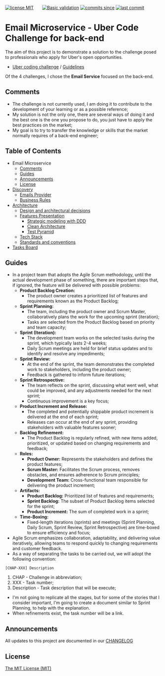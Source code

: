 [![license MIT][License Badge]][License Page]
 &nbsp; &nbsp; &nbsp;
 [![Basic validation](https://github.com/actions/setup-java/actions/workflows/basic-validation.yml/badge.svg?branch=main)](https://github.com/ecr-developer/uber-challenge-email/actions/workflows/ci.yml)
[![commits since][Commits Since Badge]][Commit Page]
[![last commit][Last Commit Badge]][Commit Page]


[License Badge]: https://img.shields.io/github/license/ecr-developer/uber-challenge-email
[License Page]: https://github.com/ecr-developer/uber-challenge-email/blob/main/LICENSE
[Commits Since Badge]: https://img.shields.io/github/commits-since/ecr-developer/uber-challenge-email/latest?label=new%20unreleased%20changes
[Last Commit Badge]: https://img.shields.io/github/last-commit/ecr-developer/uber-challenge-email?color=yellow
[Commit Page]: https://github.com/ecr-developer/uber-challenge-email/commits

# Email Microservice - Uber Code Challenge for back-end

The aim of this project is to demonstrate a solution to the challenge posed to professionals who apply for Uber's open opportunities.

- [Uber coding challenge](https://github.com/uber-archive/coding-challenge-tools/blob/master/README.md) / [Guidelines](https://github.com/uber-archive/coding-challenge-tools/blob/master/coding_challenge.md)

Of the 4 challenges, I chose the **Email Service** focused on the back-end.

## Comments

- The challenge is not currently used, I am doing it to contribute to the development of your learning or as a possible reference;
- My solution is not the only one, there are several ways of doing it and the best one is the one you propose to do, you just have to apply the best practices on the market;
- My goal is to try to transfer the knowledge or skills that the market normally requires of a back-end engineer;

## Table of Contents

* Email Microservice
    * [Comments](#comments)
    * [Guides](#guides)
    * [Announcements](#announcements)
    * [License](#license)
* [Discovery](./docs/Discovery.md)
    * [Emails Provider](./docs/Discovery.md#emails-provider)
    * [Business Rules](./docs/Discovery.md#business-rules)
* [Architecture](./docs/Architecture.md#architecture)
    * [Design and architectural decisions](./docs/Architecture.md#design-and-architectural-decisions)
    * [Features Presentation](./docs/Architecture.md#features-presentation)
        * [Strategic modeling with DDD](./docs/Architecture.md#strategic-modeling-with-ddd-domain-driven-design)
        * [Clean Architecture](./docs/Architecture.md#clean-architecture)
        * [Test Pyramid](./docs/Architecture.md#test-pyramid)
    * [Tech Stack](./docs/Architecture.md#tech-stack)
    * [Standards and conventions](./docs/Architecture.md#standards-and-conventions)
* [Tasks Board](./docs/TasksBoard.md)

## Guides

* In a project team that adopts the Agile Scrum methodology, until the actual development phase of something, there are important steps that, if ignored, the feature will be delivered with possible problems:
    * **Product Backlog Creation:**
        * The product owner creates a prioritized list of features and requirements known as the Product Backlog;
    * **Sprint Planning:**
        * The team, including the product owner and Scrum Master, collaboratively plans the work for the upcoming sprint (iteration);
        * Tasks are selected from the Product Backlog based on priority and team capacity;
    * **Sprint (Iteration):** 
        * The development team works on the selected tasks during the sprint, which typically lasts 2-4 weeks;
        * Daily Scrum meetings are held for brief status updates and to identify and resolve any impediments;
    * **Sprint Review:**
        * At the end of the sprint, the team demonstrates the completed work to stakeholders, including the product owner;
        * Feedback is gathered to inform future iterations;
    * **Sprint Retrospective:**
        * The team reflects on the sprint, discussing what went well, what could be improved, and any adjustments needed for the next sprint;
        * Continuous improvement is a key focus;
    * **Product Increment and Release:**
        * The completed and potentially shippable product increment is delivered at the end of each sprint;
        * Releases can occur at the end of any sprint, providing stakeholders with valuable features sooner;
    * **Backlog Refinement:**
        * The Product Backlog is regularly refined, with new items added, prioritized, or updated based on changing requirements and feedback;
    * **Roles:**
        * **Product Owner:** Represents the stakeholders and defines the product features;
        * **Scrum Master:** Facilitates the Scrum process, removes obstacles, and ensures adherence to Scrum principles;
        * **Development Team:** Cross-functional team responsible for delivering the product increment;
    * **Artifacts:**
        * **Product Backlog:** Prioritized list of features and requirements;
        * **Sprint Backlog:** The subset of Product Backlog items selected for the sprint;
        * **Product Increment:** The sum of completed work in a sprint;
    * **Time-Boxing:**
        * Fixed-length iterations (sprints) and meetings (Sprint Planning, Daily Scrum, Sprint Review, Sprint Retrospective) are time-boxed to ensure efficiency and focus;
* Agile Scrum emphasizes collaboration, adaptability, and delivering value iteratively, allowing teams to respond quickly to changing requirements and customer feedback.
* As a way of separating the tasks to be carried out, we will adopt the following convention:
```
[CHAP-XXX] Description
```
1. CHAP - Challenge in abbreviation;
2. XXX - Task number;
3. Description - Task description that will be execute;

* I'm not going to replicate all the stages, but for some of the stories that I consider important, I'm going to create a document similar to Sprint Planning, to help with the explanation.
* When refinements exist, the task number will be a link.

## Announcements

All updates to this project are documented in our [CHANGELOG](./CHANGELOG.md)

## License

[The MIT License (MIT)](LICENSE)